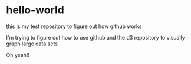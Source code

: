 # hello-world
this is my test repository to figure out how github works

I'm trying to figure out how to use github and the d3 repository to visually graph large data sets

Oh yeah!!
